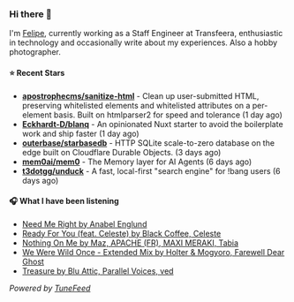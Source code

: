 ### Hi there 👋

I'm [Felipe](https://felipevm.com), currently working as a Staff Engineer at Transfeera, enthusiastic in technology and occasionally write about my experiences. Also a hobby photographer.

#### ⭐ Recent Stars
- **[apostrophecms/sanitize-html](https://github.com/apostrophecms/sanitize-html)** - Clean up user-submitted HTML, preserving whitelisted elements and whitelisted attributes on a per-element basis. Built on htmlparser2 for speed and tolerance (1 day ago)
- **[Eckhardt-D/blanq](https://github.com/Eckhardt-D/blanq)** - An opinionated Nuxt starter to avoid the boilerplate work and ship faster (1 day ago)
- **[outerbase/starbasedb](https://github.com/outerbase/starbasedb)** - HTTP SQLite scale-to-zero database on the edge built on Cloudflare Durable Objects. (3 days ago)
- **[mem0ai/mem0](https://github.com/mem0ai/mem0)** - The Memory layer for AI Agents (6 days ago)
- **[t3dotgg/unduck](https://github.com/t3dotgg/unduck)** - A fast, local-first &#34;search engine&#34; for !bang users (6 days ago)

#### 🎧 What I have been listening
- [Need Me Right by Anabel Englund](https://open.spotify.com/track/6bGTVNNA07wWwyPFPa7PyD)
- [Ready For You (feat. Celeste) by Black Coffee, Celeste](https://open.spotify.com/track/6M8xfsxff0q3u4UTg5WcTI)
- [Nothing On Me by Maz, APACHE (FR), MAXI MERAKI, Tabia](https://open.spotify.com/track/1Rh8OSTma2g6BdfBYXiTrq)
- [We Were Wild Once - Extended Mix by Holter &amp; Mogyoro, Farewell Dear Ghost](https://open.spotify.com/track/60uBfAxRvFdRbORdTwTwWB)
- [Treasure by Blu Attic, Parallel Voices, ved](https://open.spotify.com/track/4TaeMT5Z7pKKIAVsWIJVBU)

_Powered by [TuneFeed](https://tunefeed.app?ref=github.com)_
